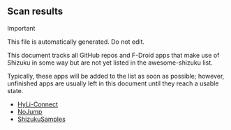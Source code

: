 ## Scan results
> [!IMPORTANT]
> This file is automatically generated. Do not edit.

This document tracks all GitHub repos and F-Droid apps that make use of Shizuku in some way but are not yet listed in the awesome-shizuku list.

Typically, these apps will be added to the list as soon as possible; however, unfinished apps are usually left in this document until they reach a usable state.

 * [HyLi-Connect](https://github.com/A-JiuA/HyLi-Connect)
 * [NoJump](https://github.com/Mufanc/NoJump)
 * [ShizukuSamples](https://github.com/LinerSRT/ShizukuSamples)
